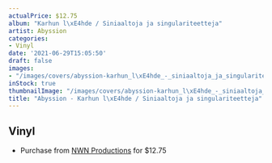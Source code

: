 ```yaml
---
actualPrice: $12.75
album: "Karhun l\xE4hde / Siniaaltoja ja singulariteetteja"
artist: Abyssion
categories:
- Vinyl
date: '2021-06-29T15:05:50'
draft: false
images:
- "/images/covers/abyssion-karhun_l\xE4hde_-_siniaaltoja_ja_singulariteetteja.jpg"
inStock: true
thumbnailImage: "/images/covers/abyssion-karhun_l\xE4hde_-_siniaaltoja_ja_singulariteetteja-thumb.jpg"
title: "Abyssion - Karhun l\xE4hde / Siniaaltoja ja singulariteetteja"
---
```


## Vinyl
* Purchase from [NWN Productions](http://shop.nwnprod.com/index.php?route=product/product&path=75&product_id=4023&sort=pd.name&order=ASC) for $12.75
